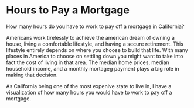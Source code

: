 # Hours to Pay a Mortgage 
How many hours do you have to work to pay off a mortgage in California? 

Americans work tirelessly to achieve the american dream of owning a house, living a comfortable lifestyle, and having a secure retirement. This lifestyle entirely depends on where you choose to build that life. With many places in America to choose on settling down you might want to take into fact the cost of living in that area. The median home prices, median household income, and a monthly mortageg payment plays a big role in making that decision. 

As California being one of the most expenive state to live in, I have a visualization of how many hours you would have to work to pay off a mortgage. 
